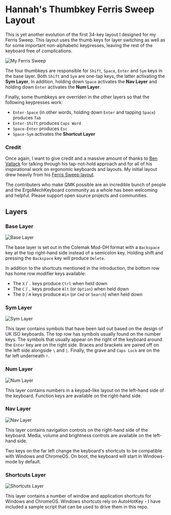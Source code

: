 # Hannah's Thumbkey Ferris Sweep Layout

This is yet another evolution of the first 34-key layout I designed for my
Ferris Sweep. This layout uses the thumb keys for layer switching as well as for
some important non-alphabetic keypresses, leaving the rest of the keyboard free
of complications.

![My Ferris Sweep](https://i.imgur.com/XRqipdX.png)

The four thumbkeys are responsible for `Shift`, `Space`, `Enter` and `Sym` keys
in the base layer. Both `Shift` and `Sym` are one-tap keys, the latter
activating the **Sym Layer**, In addition, holding down `Space` activates the
**Nav Layer** and holding down `Enter` activates the **Num Layer**.

Finally, some thumbkeys are overriden in the other layers so that the following
keypresses work:

* `Enter-Space` (in other words, holding down `Enter` and tapping `Space`)
  produces `Tab`
* `Enter-Shift` produces `Caps Word`
* `Space-Enter` produces `Esc`
* `Space-Sym` activates the **Shortcut Layer**

### Credit

Once again, I want to give credit and a massive amount of thanks to [Ben
Vallack](https://www.youtube.com/benvallack) for talking through his
tap-not-hold approach and for all of his inspirational work on ergonomic
keyboards and layouts. My initial layout drew heavily from his [Ferris Sweep
layout](https://github.com/benvallack/34-QMK-Ferris-Sweep).

The contributers who make QMK possible are an incredible bunch of people and the
ErgoMechKeyboard community as a whole has been welcoming and helpful. Please
support open source projects and communities.

## Layers

### Base Layer

![Base Layer](https://i.imgur.com/LwmRn8r.png)

The base layer is set out in the Colemak Mod-DH format with a `Backspace` key at
the top right-hand side instead of a semicolon key. Holding shift and pressing
the `Backspace` key will produce `Delete`.

In addition to the shortcuts mentioned in the introduction, the bottom row has
home row modifier keys available:

* The `X` / `.` keys produce `Ctrl` when held down
* The `C` / `,` keys produce `Alt` (or `Option`) when held down
* The `D` / `H` keys produce `Win` (or `Cmd` or `Search`) when held down

### Sym Layer

![Sym Layer](https://i.imgur.com/wsbYv9L.png)

This layer contains symbols that have been laid out based on the design of UK
ISO keyboards. The top row has symbols usually found on the number keys. The
symbols that usually appear on the right of the keyboard around the `Enter` key
are on the right side. Braces and brackets are paired off on the left side
alongside `\` and `|`. Finally, the grave and `Caps Lock` are on the far left
underneath `!`.

### Num Layer

![Num Layer](https://i.imgur.com/AhG56m0.png)

This layer contains numbers in a keypad-like layout on the left-hand side of the
keyboard. Function keys are available on the right-hand side.

### Nav Layer

![Nav Layer](https://i.imgur.com/98XJFgm.png)

This layer contains navigation controls on the right-hand side of the keyboard.
Media, volume and brightness controls are available on the left-hand side.

Two keys on the far left change the keyboard's shortcuts to be compatible with
Windows and ChromeOS. On boot, the keyboard will start in Windows-mode by
default.

### Shortcuts Layer

![Shortcuts Layer](https://i.imgur.com/RrJ74hA.png)

This layer contains a number of window and application shortcuts for Windows and
ChromeOS. Windows shortcuts rely on AutoHotKey - I have included a sample script
that can be used to drive them in this repo.
